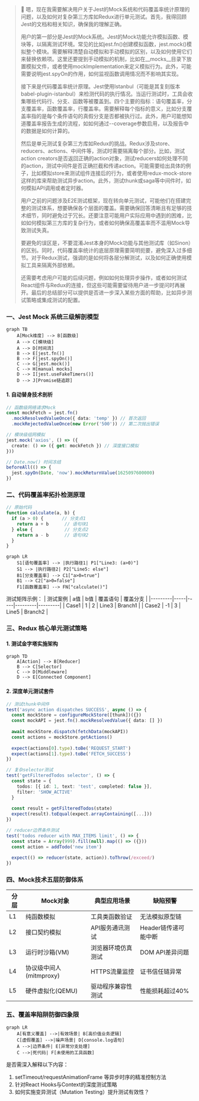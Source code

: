 > 💭 嗯，现在我需要解决用户关于Jest的Mock系统和代码覆盖率统计原理的问题，以及如何对复杂第三方库如Redux进行单元测试。首先，我得回顾Jest的文档和相关知识，确保我的理解正确。
>
> 用户的第一部分是Jest的Mock系统。Jest的Mock功能允许模拟函数、模块等，以隔离测试环境。常见的比如jest.fn()创建模拟函数，jest.mock()模拟整个模块。需要解释清楚自动模拟和手动模拟的区别，以及如何使用它们来替换依赖项。这里还要提到手动模拟的机制，比如在__mocks__目录下放置模拟文件，或者使用mockImplementation来定义模拟行为。此外，可能需要说明jest.spyOn的作用，如何监视函数调用情况而不影响其实现。
>
> 接下来是代码覆盖率统计原理。Jest使用Istanbul（可能是其复刻版本babel-plugin-istanbul）来检测代码的执行情况。当运行测试时，工具会收集哪些代码行、分支、函数等被覆盖到。四个主要的指标：语句覆盖率，分支覆盖率，函数覆盖率，行覆盖率。需要解释每个指标的意义，比如分支覆盖率指的是每个条件语句的真假分支是否都被执行过。此外，用户可能想知道覆盖率报告生成的流程，如如何通过--coverage参数启用，以及报告中的数据是如何计算的。
>
> 然后是单元测试复杂第三方库如Redux的挑战。Redux涉及store、reducers、actions、中间件等，测试时需要隔离每个部分。比如，测试action creators是否返回正确的action对象，测试reducers如何处理不同的action，测试中间件是否正确拦截和传递action。可能需要给出具体的例子，比如模拟store来测试组件连接后的行为，或者使用redux-mock-store这样的库来帮助测试异步action。此外，测试thunk或saga等中间件时，如何模拟API调用或者定时器。
>
> 用户之前的问题涉及E2E测试框架，现在转向单元测试，可能他们在搭建完整的测试体系，想要确保各个层面的覆盖。需要确保回答清晰且有足够的技术细节，同时避免过于冗长。还要注意可能用户实际应用中遇到的困难，比如如何模拟第三方库的复杂行为，或者如何确保高覆盖率而不滥用Mock导致测试失真。
>
> 要避免的误区是，不要混淆Jest本身的Mock功能与其他测试库（如Sinon）的区别。同时，代码覆盖率统计的底层原理需要简明扼要，避免深入过多细节。对于Redux测试，强调的是如何将各层分解测试，以及如何正确使用模拟工具来隔离外部依赖。
>
> 还需要考虑用户可能的后续问题，例如如何处理异步操作，或者如何测试React组件与Redux的连接，但这些可能需要留待用户进一步提问时再展开。最后的总结部分可以提供是否进一步深入某些方面的帮助，比如异步测试策略或集成测试的配置。
>
> 



### 一、Jest Mock 系统三级解剖模型

```mermaid
graph TB
    A[Mock维度] --> B[函数级]
    A --> C[模块级]
    A --> D[时间流]
    B --> E[jest.fn()]
    B --> F[jest.spyOn()]
    C --> G[jest.mock()]
    C --> H[manual mocks]
    D --> I[jest.useFakeTimers()]
    D --> J[Promise链追踪]
```

#### 1. 自动替身技术剖析
```typescript
// 函数级网络请求Mock
const mockFetch = jest.fn()
  .mockResolvedValueOnce({ data: 'temp' }) // 首次返回
  .mockRejectedValueOnce(new Error('500')) // 第二次抛出错误

// 模块级组网模拟
jest.mock('axios', () => ({
  create: () => ({ get: mockFetch }) // 深度接口模拟
}))

// Date.now() 时间冻结
beforeAll(() => {
  jest.spyOn(Date, 'now').mockReturnValue(1625097600000)
})
```

### 二、代码覆盖率拓扑检测原理

```js
// 原始代码
function calculate(a, b) {
  if (a > 0) {       // 分支点1
    return a + b      // 语句块1
  } else {            // 分支点2
    return a - b      // 语句块2
  }
}
```

```mermaid
graph LR
    S1[语句覆盖率] --> |执行路径1| P1["Line3: (a>0)"]
    S1 --> |执行路径2| P2["Line5: else"]
    B1[分支覆盖率] --> C1["a>0=true"] 
    B1 --> C2["a>0=false"]
    F1[函数覆盖率] --> FN["calculate()"]
```

测试矩阵示例：
| 测试案例 | a值 | b值 | 覆盖语句 | 覆盖分支 |
|---------|-----|-----|---------|---------|
| Case1   | 1   | 2   | Line3   | Branch1 |
| Case2   | -1  | 3   | Line5   | Branch2 |

### 三、Redux 核心单元测试策略

#### 1. 测试金字塔实施架构
```mermaid
graph TD
    A[Action] --> B[Reducer]
    B --> C[Selector]
    C --> D[Middleware]
    D --> E[Connected Component]
```

#### 2. 深度单元测试套件

```typescript
// 测试thunk中间件
test('async action dispatches SUCCESS', async () => {
  const mockStore = configureMockStore([thunk])({})
  const mockAPI = jest.fn().mockResolvedValue({ data: [] })
  
  await mockStore.dispatch(fetchData(mockAPI))
  const actions = mockStore.getActions()
  
  expect(actions[0].type).toBe('REQUEST_START')
  expect(actions[1].type).toBe('FETCH_SUCCESS')
})

// 复杂selector测试
test('getFilteredTodos selector', () => {
  const state = { 
    todos: [{ id: 1, text: 'test', completed: false }],
    filter: 'SHOW_ACTIVE'
  }
  
  const result = getFilteredTodos(state)
  expect(result).toEqual(expect.arrayContaining([...]))
})

// reducer边界条件测试
test('todos reducer with MAX_ITEMS limit', () => {
  const state = Array(999).fill(null).map(() => ({}))
  const action = addTodo('new item')
  
  expect(() => reducer(state, action)).toThrow(/exceed/)
})
```

### 四、Mock技术五层防御体系

| 分层 | Mock对象                  | 典型应用场景               | 缺陷预警              |
|------|---------------------------|---------------------------|-----------------------|
| L1   | 纯函数模拟                | 工具类函数验证             | 无法模拟原型链        |
| L2   | 接口契约模拟              | API服务通讯测试            | Header链传递可能中断  |
| L3   | 运行时沙箱(VM)           | 浏览器环境仿真测试         | DOM API差异问题       |
| L4   | 协议级中间人(mitmproxy)  | HTTPS流量监控              | 证书信任链异常        |
| L5   | 硬件虚拟化(QEMU)         | 驱动程序兼容性测试         | 性能损耗超过40%       |

### 五、覆盖率陷阱防御四象限

```mermaid
graph LR
    A[有意义覆盖] -->|有效场景| B[高价值业务逻辑]
    C[虚假覆盖] -->|噪声场景| D[console.log语句]
    A -->|边界条件| E[异常分支处理]
    C -->|死代码| F[未使用的工具函数]
```

是否需深入解释以下内容：
1. setTimeout/requestAnimationFrame 等异步时序的精准控制方法
2. 针对React Hooks与Context的深度测试策略
3. 如何实施变异测试（Mutation Testing）提升测试有效性？
